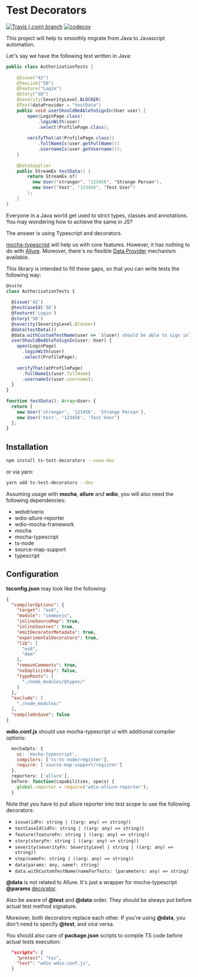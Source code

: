 # Test Decorators

[![Travis (.com) branch](https://img.shields.io/travis/com/:user/:repo/:branch.svg)](https://travis-ci.com/sskorol/ts-test-decorators.svg?branch=master)
[![codecov](https://codecov.io/gh/sskorol/ts-test-decorators/branch/master/graph/badge.svg)](https://codecov.io/gh/sskorol/ts-test-decorators)

This project will help to smoothly migrate from Java to Javascript automation.

Let's say we have the following test written in Java:

```java
public class AuthorizationTests {
    
    @Issue("42")
    @TmsLink("58")
    @Feature("Login")
    @Story("58")
    @Severity(SeverityLevel.BLOCKER)
    @Test(dataProvider = "testData")
    public void userShouldBeAbleToSignIn(User user) {
        open(LoginPage.class)
            .loginWith(user)
            .select(ProfilePage.class);
    
        verifyThat(at(ProfilePage.class))
            .fullNameIs(user.getFullName())
            .usernameIs(user.getUsername());
    }
    
    @DataSupplier
    public StreamEx testData() {
        return StreamEx.of(
          new User('stranger', '123456', 'Strange Person'),
          new User('test', '123456', 'Test User')
        );
    }    
}
```

Everyone in a Java world get used to strict types, classes and annotations.
You may wondering how to achieve the same in JS?

The answer is using Typescript and decorators.

[mocha-typescript](https://github.com/pana-cc/mocha-typescript) will help us with core features.
However, it has nothing to do with [Allure](https://github.com/webdriverio-boneyard/wdio-allure-reporter).
Moreover, there's no flexible [Data Provider](https://github.com/sskorol/test-data-supplier) mechanism available. 

This library is intended to fill these gaps, so that you can write tests the following way:

```typescript
@suite
class AuthorizationTests {
      
  @issue('42')
  @testCaseId('58')
  @feature('Login')
  @story('58')
  @severity(SeverityLevel.Blocker)
  @data(testData())
  @data.withCustomTestName(user => `${user} should be able to sign in`)
  userShouldBeAbleToSignIn(user: User) {
    open(LoginPage)
      .loginWith(user)
      .select(ProfilePage);
    
    verifyThat(atProfilePage)
      .fullNameIs(user.fullName)
      .usernameIs(user.username);
  }
}
    
function testData(): Array<User> {
  return [
    new User('stranger', '123456', 'Strange Person'),
    new User('test', '123456', 'Test User')
  ];
}
``` 
## Installation

```bash
npm install ts-test-decorators --save-dev
```
or via yarn:
```bash
yarn add ts-test-decorators --dev
```
Assuming usage with **mocha**, **allure** and **wdio**, you will also need the following dependencies:
 
 - webdriverio
 - wdio-allure-reporter
 - wdio-mocha-framework
 - mocha
 - mocha-typescript
 - ts-node
 - source-map-support
 - typescript

## Configuration

**tsconfig.json** may look like the following:
```json
{
  "compilerOptions": {
    "target": "es6",
    "module": "commonjs",
    "inlineSourceMap": true,
    "inlineSources": true,
    "emitDecoratorMetadata": true,
    "experimentalDecorators": true,
    "lib": [
      "es6",
      "dom"
    ],
    "removeComments": true,
    "noImplicitAny": false,
    "typeRoots": [
      "./node_modules/@types/"
    ]
  },
  "exclude": [
    "./node_modules/"
  ],
  "compileOnSave": false
}
```
**wdio.conf.js** should use mocha-typescript ui with additional compiler options:
```javascript
  mochaOpts: {
    ui: 'mocha-typescript',
    compilers: ['ts:ts-node/register'],
    require: ['source-map-support/register']
  },
  reporters: ['allure'],
  before: function(capabilities, specs) {
    global.reporter = require('wdio-allure-reporter');
  }
```
Note that you have to put allure reporter into test scope to use the following decorators:

 - `issue(idFn: string | ((arg: any) => string))`
 - `testCaseId(idFn: string | ((arg: any) => string))`
 - `feature(featureFn: string | ((arg: any) => string))`
 - `story(storyFn: string | ((arg: any) => string))`
 - `severity(severityFn: SeverityLevel | string | ((arg: any) => string))`
 - `step(nameFn: string | ((arg: any) => string))`
 - `data(params: any, name?: string)`
 - `data.withCustomTestName(nameForTests: (parameters: any) => string)`

**@data** is not related to Allure. It's just a wrapper for mocha-typescript **@params** [decorator](https://github.com/pana-cc/mocha-typescript/blob/master/test/it/fixtures/params.naming.suite.ts).

Also be aware of **@test** and **@data** order. They should be always put before actual test method signature.

Moreover, both decorators replace each other. If you're using **@data**, you don't need to specify **@test**, and vice versa.  

You should also care of **package.json** scripts to compile TS code before actual tests execution:
```json
  "scripts": {
    "pretest": "tsc",
    "test": "wdio wdio.conf.js",
  }
```
